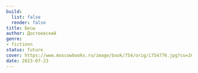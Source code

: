```yaml
---
build:
  list: false
  render: false
title: Бесы
author: Достоевский
genre:
- fictionn
status: future
cover: https://www.moscowbooks.ru/image/book/754/orig/i754776.jpg?cu=20220627165504
date: 2023-07-23
---
```


